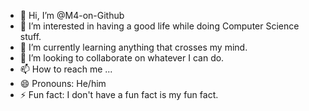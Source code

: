 - 👋 Hi, I’m @M4-on-Github
- 👀 I’m interested in having a good life while doing Computer Science stuff.
- 🌱 I’m currently learning anything that crosses my mind.
- 💞️ I’m looking to collaborate on whatever I can do.
- 📫 How to reach me ...
- 😄 Pronouns: He/him
- ⚡ Fun fact: I don't have a fun fact is my fun fact.

<!---
M4-on-Github/M4-on-Github is a ✨ special ✨ repository because its `README.md` (this file) appears on your GitHub profile.
You can click the Preview link to take a look at your changes.
--->
